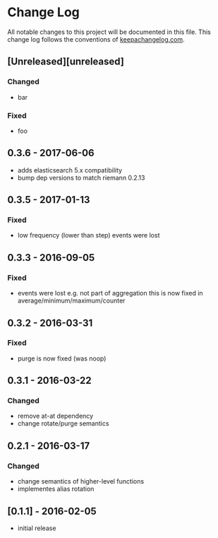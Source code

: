 # Change Log
All notable changes to this project will be documented in this file. This change log follows the conventions of [keepachangelog.com](http://keepachangelog.com/).

## [Unreleased][unreleased]
### Changed
- bar

### Fixed
- foo

## 0.3.6 - 2017-06-06
- adds elasticsearch 5.x compatibility
- bump dep versions to match riemann 0.2.13

## 0.3.5 - 2017-01-13

### Fixed
- low frequency (lower than step) events were lost

## 0.3.3 - 2016-09-05

### Fixed
- events were lost e.g. not part of aggregation
  this is now fixed in average/minimum/maximum/counter

## 0.3.2 - 2016-03-31

### Fixed
- purge is now fixed (was noop)

## 0.3.1 - 2016-03-22

### Changed
- remove at-at dependency
- change rotate/purge semantics

## 0.2.1 - 2016-03-17

### Changed
- change semantics of higher-level functions
- implementes alias rotation

## [0.1.1] - 2016-02-05
- initial release

